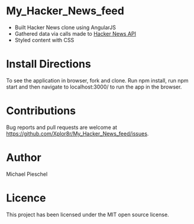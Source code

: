 # My_Hacker_News_feed
+ Built Hacker News clone using AngularJS
+ Gathered data via calls made to [Hacker News API](https://hacker-news.firebaseio.com/v0/topstories.json)
+ Styled content with CSS

# Install Directions

To see the application in browser, fork and clone. Run npm install, run npm start and then navigate to localhost:3000/ to run the app in the browser.

# Contributions

Bug reports and pull requests are welcome at https://github.com/Xplor8r/My_Hacker_News_feed/issues.

# Author

Michael Pieschel

# Licence

This project has been licensed under the MIT open source license.
